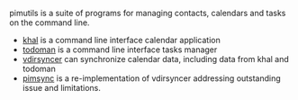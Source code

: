 pimutils is a suite of programs for managing contacts, calendars and tasks on the command line.

* [khal](https://github.com/pimutils/khal) is a command line interface calendar application
* [todoman](https://github.com/pimutils/todoman) is a command line interface tasks manager
* [vdirsyncer](https://github.com/pimutils/vdirsyncer) can synchronize calendar data, including data from khal and todoman
* [pimsync](https://pimsync.whynothugo.nl/) is a re-implementation of vdirsyncer addressing outstanding issue and limitations.
